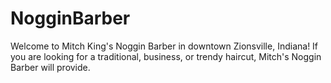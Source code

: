 # NogginBarber
Welcome to Mitch King's Noggin Barber in downtown Zionsville, Indiana! If you are looking for a traditional, business, or trendy haircut, Mitch's Noggin Barber will provide.